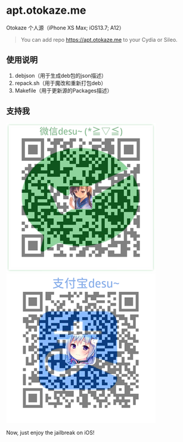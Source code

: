 # apt.otokaze.me
Otokaze 个人源（iPhone XS Max; iOS13.7; A12）
> You can add repo https://apt.otokaze.me to your Cydia or Sileo.

## 使用说明
1. debjson（用于生成deb包的json描述）
2. repack.sh（用于魔改和重新打包deb）
3. Makefile（用于更新源的Packages描述）

## 支持我
![weixin](https://raw.githubusercontent.com/otokaze/apt.otokaze.me/master/images/donate_weixin.png)
![alipay](https://raw.githubusercontent.com/otokaze/apt.otokaze.me/master/images/donate_alipay.png) 

Now, just enjoy the jailbreak on iOS!
